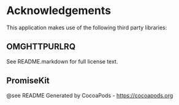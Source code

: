 # Acknowledgements
This application makes use of the following third party libraries:

## OMGHTTPURLRQ

See README.markdown for full license text.

## PromiseKit

@see README
Generated by CocoaPods - https://cocoapods.org
